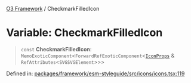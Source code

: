 [O3 Framework](../API.md) / CheckmarkFilledIcon

# Variable: CheckmarkFilledIcon

> `const` **CheckmarkFilledIcon**: `MemoExoticComponent`\<`ForwardRefExoticComponent`\<[`IconProps`](../type-aliases/IconProps.md) & `RefAttributes`\<`SVGSVGElement`\>\>\>

Defined in: [packages/framework/esm-styleguide/src/icons/icons.tsx:119](https://github.com/UjjawalPrabhat/openmrs-esm-core/blob/main/packages/framework/esm-styleguide/src/icons/icons.tsx#L119)
